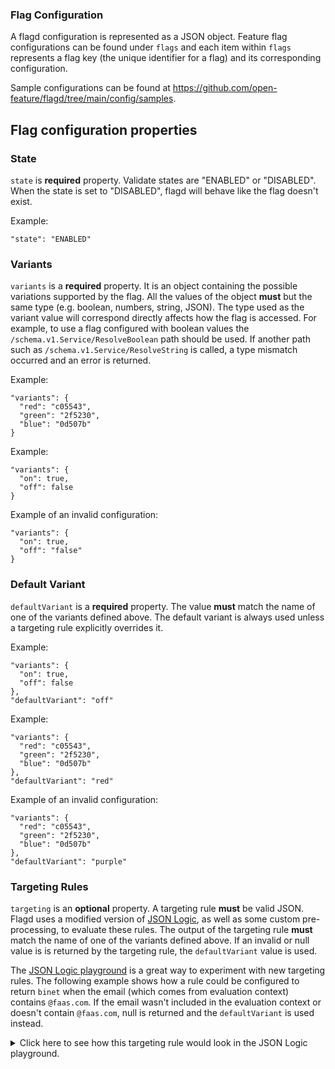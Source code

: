 ### Flag Configuration

A flagd configuration is represented as a JSON object. Feature flag configurations can be found under `flags` and each item within `flags` represents a flag key (the unique identifier for a flag) and its corresponding configuration.

Sample configurations can be found at https://github.com/open-feature/flagd/tree/main/config/samples.

## Flag configuration properties

### State

`state` is **required** property. Validate states are "ENABLED" or "DISABLED". When the state is set to "DISABLED", flagd will behave like the flag doesn't exist.

Example:

```
"state": "ENABLED"
```

### Variants

`variants` is a **required** property. It is an object containing the possible variations supported by the flag. All the values of the object **must** but the same type (e.g. boolean, numbers, string, JSON). The type used as the variant value will correspond directly affects how the flag is accessed. For example, to use a flag configured with boolean values the `/schema.v1.Service/ResolveBoolean` path should be used. If another path such as `/schema.v1.Service/ResolveString` is called, a type mismatch occurred and an error is returned.

Example:

```
"variants": {
  "red": "c05543",
  "green": "2f5230",
  "blue": "0d507b"
}
```

Example:

```
"variants": {
  "on": true,
  "off": false
}
```

Example of an invalid configuration:

```
"variants": {
  "on": true,
  "off": "false"
}
```

### Default Variant

`defaultVariant` is a **required** property. The value **must** match the name of one of the variants defined above. The default variant is always used unless a targeting rule explicitly overrides it.

Example:

```
"variants": {
  "on": true,
  "off": false
},
"defaultVariant": "off"
```

Example:

```
"variants": {
  "red": "c05543",
  "green": "2f5230",
  "blue": "0d507b"
},
"defaultVariant": "red"
```

Example of an invalid configuration:

```
"variants": {
  "red": "c05543",
  "green": "2f5230",
  "blue": "0d507b"
},
"defaultVariant": "purple"
```

### Targeting Rules

`targeting` is an **optional** property. A targeting rule **must** be valid JSON. Flagd uses a modified version of [JSON Logic](https://jsonlogic.com/), as well as some custom pre-processing, to evaluate these rules. The output of the targeting rule **must** match the name of one of the variants defined above. If an invalid or null value is is returned by the targeting rule, the `defaultVariant` value is used.

The [JSON Logic playground](https://jsonlogic.com/play.html) is a great way to experiment with new targeting rules. The following example shows how a rule could be configured to return `binet` when the email (which comes from evaluation context) contains `@faas.com`. If the email wasn't included in the evaluation context or doesn't contain `@faas.com`, null is returned and the `defaultVariant` is used instead.

<details>
  <summary>Click here to see how this targeting rule would look in the JSON Logic playground.</summary>

1. Open the [JSON Logic playground](https://jsonlogic.com/play.html) in your favorite browser
1. Add the follow JSON as the `Rule`:

    ```json
    {
      "if": [
        {
          "in": [
            "@faas.com",
            {
              "var": ["email"]
            }
          ]
        },
        "binet",
        null
      ]
    }
    ```

1. Add the following JSON as the `Data`:

    ```json
    {
      "email": "test@faas.com"
    }
    ```

1. Click `Compute`
1. confirm the output show `"binet"`
1. Optionally, experiment with different rules and data
